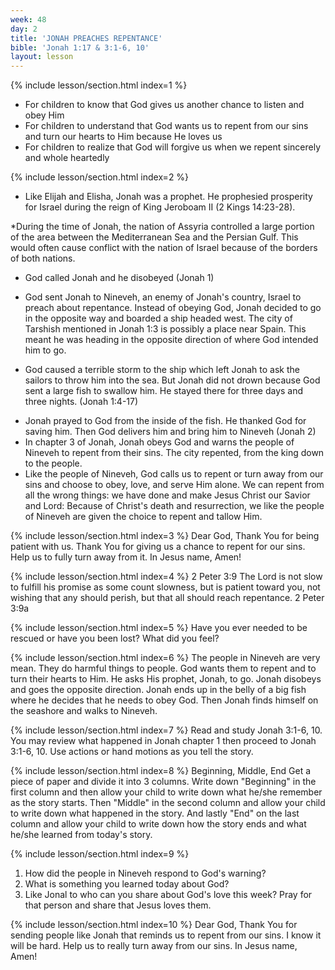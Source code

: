 ```yaml
---
week: 48
day: 2
title: 'JONAH PREACHES REPENTANCE'
bible: 'Jonah 1:17 & 3:1-6, 10'
layout: lesson
---
```



{% include lesson/section.html index=1 %}
- For children to know that God gives us another chance to listen and obey Him
- For children to understand that God wants us to repent from our sins and turn our hearts to Him because He loves us
- For children to realize that God will forgive us when we repent sincerely and whole heartedly


{% include lesson/section.html index=2 %}
* Like Elijah and Elisha, Jonah was a prophet. He prophesied prosperity for Israel during the reign of King Jeroboam II (2 Kings 14:23-28).

*During the time of Jonah, the nation of Assyria controlled a large portion of the area between the Mediterranean Sea and the Persian Gulf. This would often cause conflict with the nation of Israel because of the borders of both nations.

* God called Jonah and he disobeyed (Jonah 1)
- God sent Jonah to Nineveh, an enemy of Jonah's country, Israel to preach about repentance. Instead of obeying God, Jonah decided to go in the opposite way and boarded a ship headed west. The city of Tarshish mentioned in Jonah 1:3 is possibly a place near Spain. This meant he was heading in the opposite direction of where God intended him to go.

- God caused a terrible storm to the ship which left Jonah to ask the sailors to throw him into the sea. But Jonah did not drown because God sent a large fish to swallow him. He stayed there for three days and three nights. (Jonah 1:4-17)

* Jonah prayed to God from the inside of the fish. He thanked God for saving him. Then God delivers him and bring him to Nineveh (Jonah 2)
* In chapter 3 of Jonah, Jonah obeys God and warns the people of Nineveh to repent from their sins. The city repented, from the king down to the people.
* Like the people of Nineveh, God calls us to repent or turn away from our sins and choose to obey, love, and serve Him alone. We can repent from all the wrong things: we have done and make Jesus Christ our Savior and Lord: Because of Christ's death and resurrection, we like the people of Nineveh are given the choice to repent and tallow Him.


{% include lesson/section.html index=3 %}
Dear God, Thank You for being patient with us. Thank You for giving us a chance to repent for our sins. Help us to fully turn away from it. In Jesus name, Amen!


{% include lesson/section.html index=4 %}
2 Peter 3:9 The Lord is not slow to fulfill his promise as some count slowness, but is patient toward you, not wishing that any should perish, but that all should reach repentance. 2 Peter 3:9a


{% include lesson/section.html index=5 %}
Have you ever needed to be rescued or have you been lost? What did you feel?


{% include lesson/section.html index=6 %}
The people in Nineveh are very mean. They do harmful things to people. God wants them to repent and to turn their hearts to Him. He asks His prophet, Jonah, to go. Jonah disobeys and goes the opposite direction. Jonah ends up in the belly of a big fish where he decides that he needs to obey God. Then Jonah finds himself on the seashore and walks to Nineveh.


{% include lesson/section.html index=7 %}
Read and study Jonah 3:1-6, 10. You may review what happened in Jonah chapter 1 then proceed to Jonah 3:1-6, 10. Use actions or hand motions as you tell the story.


{% include lesson/section.html index=8 %}
Beginning, Middle, End Get a piece of paper and divide it into 3 columns. Write down "Beginning" in the first column and then allow your child to write down what he/she remember as the story starts. Then "Middle" in the second column and allow your child to write down what happened in the story. And lastly "End" on the last column and allow your child to write down how the story ends and what he/she learned from today's story.


{% include lesson/section.html index=9 %}
1. How did the people in Nineveh respond to God's warning?
2. What is something you learned today about God?
3. Like Jonal to who can you share about God's love this week? Pray for that person and share that Jesus loves them.


{% include lesson/section.html index=10 %}
 Dear God, Thank You for sending people like Jonah that reminds us to repent from our sins. I know it will be hard. Help us to really turn away from our sins. In Jesus name, Amen!


